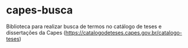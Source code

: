# capes-busca
Biblioteca para realizar busca de termos no catálogo de teses e dissertações da Capes (https://catalogodeteses.capes.gov.br/catalogo-teses)
